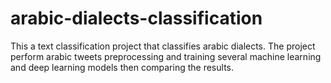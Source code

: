 # arabic-dialects-classification
This a text classification project that classifies arabic dialects. The project perform arabic tweets preprocessing and training several machine learning and deep learning models then comparing the results.
